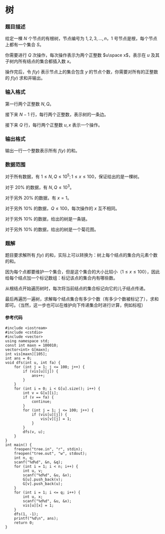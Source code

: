 # 树

### 题目描述
给定一棵 $N$ 个节点的有根树，节点编号为 $1,2,3,…,n$，$1$ 号节点是根，每个节点上都有一个集合 $S$。

你需要进行 $Q$ 次操作，每次操作表示为两个正整数 $u\space x$，表示在 $u$ 及其子树内所有结点的集合都插入数 $x$。

操作完后，令 $f(y)$ 表示节点上的集合包含 $y$ 的节点个数，你需要对所有的正整数的 $f(y)$ 求和并输出。

### 输入格式

第一行两个正整数 $N,Q$。

接下来 $N-1$ 行，每行两个正整数，表示树的一条边。

接下来 $Q$ 行，每行两个正整数 $u,x$ 表示一个操作。

### 输出格式

输出一行一个整数表示所有 $f(y)$ 的和。

### 数据范围

对于所有数据，有 $1 \le N,Q \le 10^5;1 \le x \le 100$，保证给出的是一棵树。

对于 $20\%$ 的数据，有 $N,Q \le 10^3$。

对于另外 $20\%$ 的数据，有 $x=1$。

对于另外 $10\%$ 的数据，$Q \le 100$，每次操作的 $x$ 互不相同。

对于另外 $10\%$ 的数据，给出的树是一条链。

对于另外 $10\%$ 的数据，给出的树是一个菊花图。

<div style="page-break-after: always"></div>

### 题解
题目要求解所有 $f(y)$ 的和，实际上可以转换为：树上每个结点的集合内元素个数的和。

因为每个点都要维护一个集合，但是这个集合的大小比较小（$1 \le x \le 100$），因此给每个结点加一个标记数组：标记该点的集合内有哪些数。

从根结点开始遍历树时，每次将当前结点的集合标记向它的儿子结点传递。

最后再遍历一遍树，求解每个结点集合有多少个数（有多少个数被标记了），求和即可。（当然，这一步也可以在维护向下传递集合时进行计算，例如标程）


#### 参考代码

```c++{.line-numbers}
#include <iostream>
#include <cstdio>
#include <vector>
using namespace std;
const int maxn = 100010;
vector<int> G[maxn];
int vis[maxn][105];
int ans = 0;
void dfs(int u, int fa) {
    for (int j = 1; j <= 100; j++) {
        if (vis[u][j]) {
            ans++;
        }
    }
    for (int i = 0; i < G[u].size(); i++) {
        int v = G[u][i];
        if (v == fa) {
            continue;
        }
        for (int j = 1; j <= 100; j++) {
            if (vis[u][j]) {
                vis[v][j] = 1;
            }
        }
        dfs(v, u);
    }
}
int main() {
    freopen("tree.in", "r", stdin);
    freopen("tree.out", "w", stdout);
    int n, q;
    scanf("%d%d", &n, &q);
    for (int i = 1; i < n; i++) {
        int u, v;
        scanf("%d%d", &u, &v);
        G[u].push_back(v);
        G[v].push_back(u);
    }
    for (int i = 1; i <= q; i++) {
        int u, x;
        scanf("%d%d", &u, &x);
        vis[u][x] = 1;
    }
    dfs(1, -1);
    printf("%d\n", ans);
    return 0;
}
```

<div style="page-break-after: always"></div>
